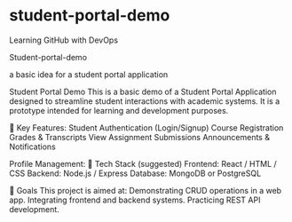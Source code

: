 # student-portal-demo
Learning GitHub with DevOps


Student-portal-demo


a basic idea for a student portal application

Student Portal Demo
This is a basic demo of a Student Portal Application designed to streamline student interactions with academic systems. It is a prototype intended for learning and development purposes.



🎯 Key Features:
Student Authentication (Login/Signup)
Course Registration
Grades & Transcripts View
Assignment Submissions
Announcements & Notifications




Profile Management:
🔧 Tech Stack (suggested)
Frontend: React / HTML / CSS
Backend: Node.js / Express
Database: MongoDB or PostgreSQL




📌 Goals
This project is aimed at:
Demonstrating CRUD operations in a web app.
Integrating frontend and backend systems.
Practicing REST API development.
